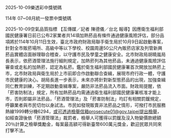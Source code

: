 
2025-10-09樂透彩中獎號碼

                                
114年 07~08月統一發票中獎號碼
                             
2025-10-09空氣品質指標
                              【互傳媒／記者 陳德儀／台北 報導】因應衛生福利部國民健康署日前已公布2家業者共14項加熱菸品有條件通過健康風險評估，部分品項將於114年10月11日生效，臺北市政府財政局聯手衛生局於10月9日起啟動專案，針對全市販菸場所、高級中等以下學校、校園周邊50公尺內販菸店家及列管新興菸品實體店面辦理聯合稽查，以守護市民及學童之健康安全。北市財政局胡曉嵐局長表示，依菸酒管理法施行細則規定，加熱菸列為其他菸品，未通過健康風險評估審查或走私的加熱菸，認定為私菸。鑑於衛生福利部國民健康署首次開放加熱菸上市，北市財政局與衛生局於上市前即合作啟動聯合查緝，展現市府行政一體，守護市民健康的決心。胡局長進一步表示，未來亦將針對新型態菸品的出現，加強查緝同仁教育訓練，不定期啟動查緝專案，嚴防非法菸品流入市面。財政局提醒，依「菸害防制法」規定，所有加熱菸品均需通過衛生福利部國民健康署核准才能上市，否則即屬非法菸品，「菸酒管理法」及「菸害防制法」均訂有相關罰鍰規定，呼籲業者與市民切勿以身試法。市民如發現販賣非法菸品之情形，可撥打市民服務熱線1999轉分機6294，或可透過檢舉信箱prosecute01@gov.taipei提出檢舉，如經查證後依「菸酒管理法」裁罰者，檢舉人可獲得以罰鍰及沒入物變價款總額20％計算之檢舉獎勵金，每案最高額可得新臺幣600萬元獎金，歡迎民眾共同來打擊不法。